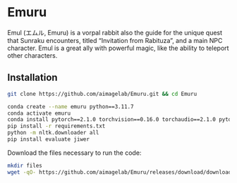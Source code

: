 # Emuru
Emul (エムル, Emuru) is a vorpal rabbit also the guide for the unique quest that Sunraku encounters, titled “Invitation from Rabituza”, and a main NPC character. Emul is a great ally with powerful magic, like the ability to teleport other characters.

## Installation
```bash
git clone https://github.com/aimagelab/Emuru.git && cd Emuru
```

```bash
conda create --name emuru python==3.11.7
conda activate emuru
conda install pytorch==2.1.0 torchvision==0.16.0 torchaudio==2.1.0 pytorch-cuda=12.1 -c pytorch -c nvidia -y
pip install -r requirements.txt
python -m nltk.downloader all
pip install evaluate jiwer
```

Download the files necessary to run the code:
```bash
mkdir files
wget -qO- https://github.com/aimagelab/Emuru/releases/download/download/font_square.tar.gz | tar xvz -C files
```
